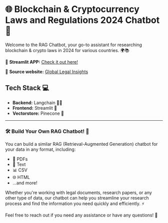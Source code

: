 # 🌐 Blockchain & Cryptocurrency Laws and Regulations 2024 Chatbot 🚀

Welcome to the RAG Chatbot, your go-to assistant for researching blockchain & crypto laws in 2024 for various countries. 🌍📚

📱 **Streamlit APP:** [Check it out here!](https://rag-2025-crypto-blockchain4242.streamlit.app)

🔗 **Source website:** [Global Legal Insights](https://www.globallegalinsights.com/practice-areas/blockchain-laws-and-regulations/)

## Tech Stack 💻

- **Backend:** Langchain 🦜🔗
- **Frontend:** Streamlit 🎨
- **Vectorstore:** Pinecone 🌲

---

### 🛠️ Build Your Own RAG Chatbot! 🤖

You can build a similar RAG (Retrieval-Augmented Generation) chatbot for your data in any format, including:

- 📄 PDFs
- 📝 Text
- 📊 CSV
- 🌐 HTML
- ...and more!

Whether you're working with legal documents, research papers, or any other type of data, our chatbot can help you streamline your research process and find the information you need quickly and efficiently. ⚡

Feel free to reach out if you need any assistance or have any questions! 💬
